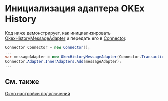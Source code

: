 # Инициализация адаптера OKEx History

Код ниже демонстрирует, как инициализировать [OkexHistoryMessageAdapter](xref:StockSharp.OkexHistory.OkexHistoryMessageAdapter) и передать его в [Connector](xref:StockSharp.Algo.Connector).

```cs
Connector Connector = new Connector();
...
var messageAdapter = new OkexHistoryMessageAdapter(Connector.TransactionIdGenerator);
Connector.Adapter.InnerAdapters.Add(messageAdapter);
...
```

## См. также

[Окно настройки подключений](../../../graphical_user_interface/connection_settings_window.md)
